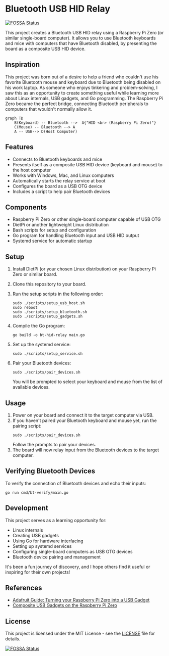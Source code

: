 # Bluetooth USB HID Relay
[![FOSSA Status](https://app.fossa.com/api/projects/git%2Bgithub.com%2Fbahaaador%2FBluetooth-USB-HID-Relay.svg?type=shield)](https://app.fossa.com/projects/git%2Bgithub.com%2Fbahaaador%2FBluetooth-USB-HID-Relay?ref=badge_shield)


This project creates a Bluetooth USB HID relay using a Raspberry Pi Zero (or similar single-board computer). It allows you to use Bluetooth keyboards and mice with computers that have Bluetooth disabled, by presenting the board as a composite USB HID device.

## Inspiration

This project was born out of a desire to help a friend who couldn't use his favorite Bluetooth mouse and keyboard due to Bluetooth being disabled on his work laptop. As someone who enjoys tinkering and problem-solving, I saw this as an opportunity to create something useful while learning more about Linux internals, USB gadgets, and Go programming. The Raspberry Pi Zero became the perfect bridge, connecting Bluetooth peripherals to computers that wouldn't normally allow it.

```mermaid
graph TD
    B(Keyboard) -- Bluetooth -->  A{"HID <br> (Raspberry Pi Zero)"}
    C(Mouse) -- Bluetooth --> A
    A -- USB--> D(Host Computer)
```

## Features

- Connects to Bluetooth keyboards and mice
- Presents itself as a composite USB HID device (keyboard and mouse) to the host computer
- Works with Windows, Mac, and Linux computers
- Automatically starts the relay service at boot
- Configures the board as a USB OTG device
- Includes a script to help pair Bluetooth devices

## Components

- Raspberry Pi Zero or other single-board computer capable of USB OTG
- DietPi or another lightweight Linux distribution
- Bash scripts for setup and configuration
- Go program for handling Bluetooth input and USB HID output
- Systemd service for automatic startup

## Setup

1. Install DietPi (or your chosen Linux distribution) on your Raspberry Pi Zero or similar board.
2. Clone this repository to your board.
3. Run the setup scripts in the following order:

   ```
   sudo ./scripts/setup_usb_host.sh
   sudo reboot
   sudo ./scripts/setup_bluetooth.sh
   sudo ./scripts/setup_gadgets.sh
   ```

4. Compile the Go program:

   ```
   go build -o bt-hid-relay main.go
   ```

5. Set up the systemd service:

   ```
   sudo ./scripts/setup_service.sh
   ```

6. Pair your Bluetooth devices:
   ```
   sudo ./scripts/pair_devices.sh
   ```
   You will be prompted to select your keyboard and mouse from the list of available devices.

## Usage

1. Power on your board and connect it to the target computer via USB.
2. If you haven't paired your Bluetooth keyboard and mouse yet, run the pairing script:
   ```
   sudo ./scripts/pair_devices.sh
   ```
   Follow the prompts to pair your devices.
3. The board will now relay input from the Bluetooth devices to the target computer.

## Verifying Bluetooth Devices

To verify the connection of Bluetooth devices and echo their inputs:

```
go run cmd/bt-verify/main.go
```

## Development

This project serves as a learning opportunity for:
- Linux internals
- Creating USB gadgets
- Using Go for hardware interfacing
- Setting up systemd services
- Configuring single-board computers as USB OTG devices
- Bluetooth device pairing and management

It's been a fun journey of discovery, and I hope others find it useful or inspiring for their own projects!

## References

- [Adafruit Guide: Turning your Raspberry Pi Zero into a USB Gadget](https://cdn-learn.adafruit.com/downloads/pdf/turning-your-raspberry-pi-zero-into-a-usb-gadget.pdf)
- [Composite USB Gadgets on the Raspberry Pi Zero](https://www.isticktoit.net/?p=1383)

## License

This project is licensed under the MIT License - see the [LICENSE](LICENSE) file for details.

[![FOSSA Status](https://app.fossa.com/api/projects/git%2Bgithub.com%2Fbahaaador%2FBluetooth-USB-HID-Relay.svg?type=large)](https://app.fossa.com/projects/git%2Bgithub.com%2Fbahaaador%2FBluetooth-USB-HID-Relay?ref=badge_large)